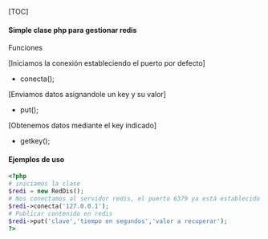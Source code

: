 [TOC]
#### Simple clase php para gestionar redis

Funciones

[Iniciamos la conexión estableciendo el puerto por defecto]
- conecta();

[Enviamos datos asignandole un key y su valor]
- put();

[Obtenemos datos mediante el key indicado]
- getkey();

#### Ejemplos de uso


```php
<?php
# iniciamos la clase
$redi = new RedDis();
# Nos conectamos al servidor redis, el puerto 6379 ya está establecido por defecto.
$redi->conecta('127.0.0.1');
# Publicar contenido en redis
$redi->put('clave','tiempo en segundos','valor a recuperar');
?>
```
